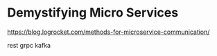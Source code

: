
# Demystifying Micro Services
 
 https://blog.logrocket.com/methods-for-microservice-communication/
 
rest
grpc
kafka
